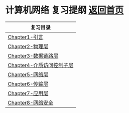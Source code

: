 # 计算机网络 复习提纲       [返回首页](../index.md)
  
  | 复习目录  | 
  |--| 
  | [Chapter1-引言](./Chapter1.md) | 
  | [Chapter2-物理层](./Chapter2.md) | 
  | [Chapter3-数据链路层](./Chapter3.md) | 
  | [Chapter4-介质访问控制子层](./Chapter4.md) | 
  | [Chapter5-网络层](./Chapter5.md) | 
  | [Chapter6-传输层](./Chapter6.md) | 
  | [Chapter7-应用层](./Chapter7.md) | 
  | [Chapter8-网络安全](./Chapter8.md) | 
